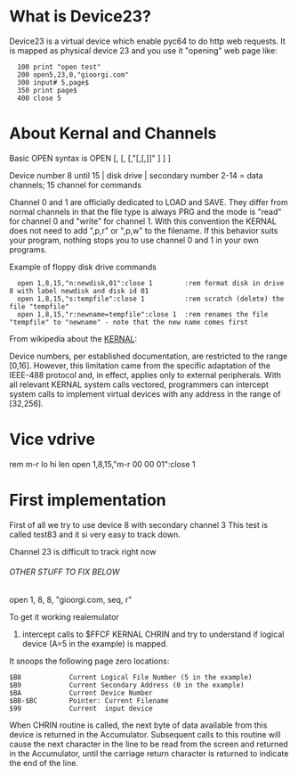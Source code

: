 # What is Device23?

Device23 is a virtual device which enable pyc64 to do http web requests.
It is mapped as physical device 23 and you use it "opening" web page like:

```basic
  100 print "open test"
  200 open5,23,0,"gioorgi.com"
  300 input# 5,page$
  350 print page$
  400 close 5
```

# About Kernal and Channels
Basic OPEN syntax is
OPEN <logical filenumber> [,<device number> [,<secondary number> [,"<filename>[,<type>[,<mode>]]" ] ] ]

Device number 8 until 15 | disk drive | secondary number 2-14 = data channels; 15 channel for commands


Channel 0 and 1 are officially dedicated to LOAD and SAVE. They differ from normal channels in that the file type is always PRG and the mode is "read" for channel 0 and "write" for channel 1. With this convention the KERNAL does not need to add ",p,r" or ",p,w" to the filename. If this behavior suits your program, nothing stops you to use channel 0 and 1 in your own programs.

Example of floppy disk drive commands
```basic
  open 1,8,15,"n:newdisk,01":close 1        :rem format disk in drive 8 with label newdisk and disk id 01
  open 1,8,15,"s:tempfile":close 1          :rem scratch (delete) the file "tempfile"
  open 1,8,15,"r:newname=tempfile":close 1  :rem renames the file "tempfile" to "newname" - note that the new name comes first
```


From wikipedia about the [KERNAL](https://en.wikipedia.org/wiki/KERNAL):


Device numbers, per established documentation, are restricted to the range [0,16]. However, this limitation came from the specific adaptation of the IEEE-488 protocol and, in effect, applies only to external peripherals. With all relevant KERNAL system calls vectored, programmers can intercept system calls to implement virtual devices with any address in the range of [32,256]. 


# Vice vdrive

rem m-r lo hi len
open 1,8,15,"m-r 00 00 01":close 1

# First implementation

First of all we try to use device 8 with secondary channel 3
This test is called test83 and it si very easy to track down.

Channel 23 is difficult to track right now


###### OTHER STUFF TO FIX BELOW

open 1, 8, 8, "gioorgi.com, seq, r" 





To get it working realemulator 



1. intercept calls to $FFCF KERNAL CHRIN 
and try to understand if logical device (A=5 in the example) is mapped. 

It snoops the following page zero locations:

    $B8            Current Logical File Number (5 in the example)
    $B9            Current Secondary Address (0 in the example)
    $BA            Current Device Number
    $BB-$BC        Pointer: Current Filename
    $99            Current  input device
    
When CHRIN routine is called, the next byte of data available from this
device is returned in the Accumulator.
Subsequent calls to this routine will cause the next character in the
line to be read from the screen and returned in the Accumulator, until
the carriage return character is returned to indicate the end of the
line. 



